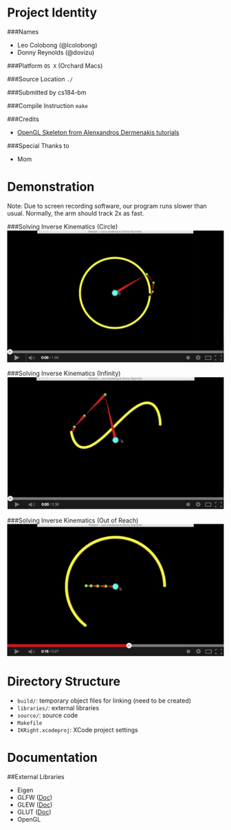 Project Identity
================
###Names
- Leo Colobong (@lcolobong)
- Donny Reynolds (@dovizu)

###Platform
`OS X` (Orchard Macs)

###Source Location
`./`

###Submitted by
cs184-bm

###Compile Instruction
`make`

###Credits
- [OpenGL Skeleton from Alenxandros Dermenakis tutorials](http://www.alexandrosdermenakis.com)

###Special Thanks to
- Mom

Demonstration
====================

Note: Due to screen recording software, our program runs slower than usual. Normally, the arm should track 2x as fast.

###Solving Inverse Kinematics (Circle)
[![demo-circle](https://raw.githubusercontent.com/Dovizu/IKRight/submission/pics/circle.png?token=3336363__eyJzY29wZSI6IlJhd0Jsb2I6RG92aXp1L0lLUmlnaHQvc3VibWlzc2lvbi9waWNzL2NpcmNsZS5wbmciLCJleHBpcmVzIjoxNDAwNjExNTkwfQ%3D%3D--a34a186985677cc32cf6d72efc06e8e713098bd6)](https://www.youtube.com/watch?v=2Y-7WiZopxY)

###Solving Inverse Kinematics (Infinity)
[![demo-infinity](https://raw.githubusercontent.com/Dovizu/IKRight/submission/pics/figure8.png?token=3336363__eyJzY29wZSI6IlJhd0Jsb2I6RG92aXp1L0lLUmlnaHQvc3VibWlzc2lvbi9waWNzL2ZpZ3VyZTgucG5nIiwiZXhwaXJlcyI6MTQwMDYxMTg1NH0%3D--20a67794218758bbbc1e6eb3d1eb1f9a6627f636)](https://www.youtube.com/watch?v=qXrru3xCnck)

###Solving Inverse Kinematics (Out of Reach)
[![demo-out](https://raw.githubusercontent.com/Dovizu/IKRight/submission/pics/outofrange.png?token=3336363__eyJzY29wZSI6IlJhd0Jsb2I6RG92aXp1L0lLUmlnaHQvc3VibWlzc2lvbi9waWNzL291dG9mcmFuZ2UucG5nIiwiZXhwaXJlcyI6MTQwMDYxMTkwNX0%3D--48951e54f9ef8718d8f6e2f1fd51ef439ef2cf00)](https://www.youtube.com/watch?v=KNfHxGF4lKY)

###
Directory Structure
=====================
- `build/`: temporary object files for linking (need to be created)
- `libraries/`: external libraries
- `source/`: source code
- `Makefile`
- `IKRight.xcodeproj`: XCode project settings

Documentation
=====================

##External Libraries
- Eigen
- GLFW ([Doc](http://www.glfw.org/docs/latest/pages.html))
- GLEW ([Doc](http://glew.sourceforge.net/install.html))
- GLUT ([Doc](http://www.opengl.org/resources/libraries/glut/))
- OpenGL
